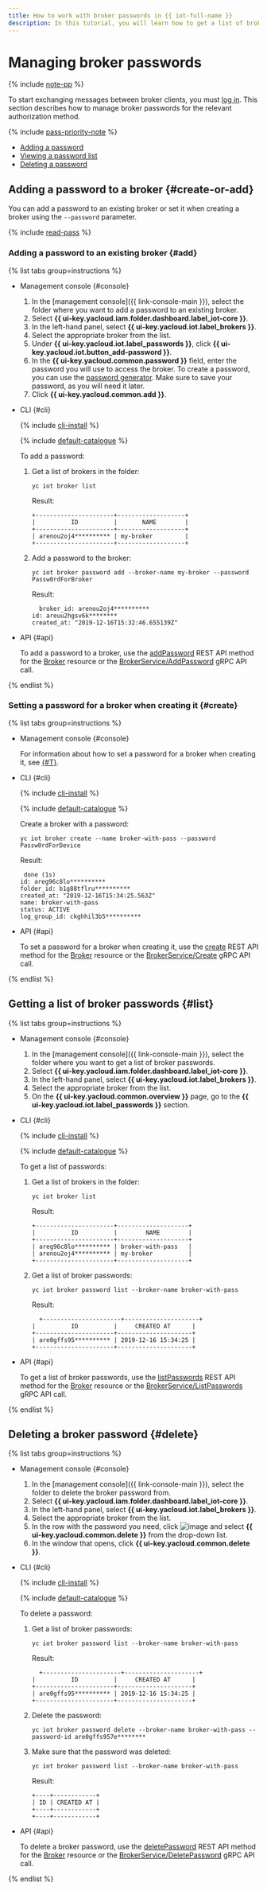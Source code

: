 ```yaml
---
title: How to work with broker passwords in {{ iot-full-name }}
description: In this tutorial, you will learn how to get a list of broker passwords and add or delete a broker password in {{ iot-full-name }}.
---
```


# Managing broker passwords

{% include [note-pp](../../../_includes/iot-core/note-pp.md) %}

To start exchanging messages between broker clients, you must [log in](../../concepts/authorization.md). This section describes how to manage broker passwords for the relevant authorization method.

{% include [pass-priority-note](../../../_includes/iot-core/pass-priority-note.md) %}

* [Adding a password](#create-or-add)
* [Viewing a password list](#list)
* [Deleting a password](#delete)

## Adding a password to a broker {#create-or-add}

You can add a password to an existing broker or set it when creating a broker using the `--password` parameter.

{% include [read-pass](../../../_includes/iot-core/read-pass.md) %}

### Adding a password to an existing broker {#add}

{% list tabs group=instructions %}

- Management console {#console}

   1. In the [management console]({{ link-console-main }}), select the folder where you want to add a password to an existing broker.
   1. Select **{{ ui-key.yacloud.iam.folder.dashboard.label_iot-core }}**.
   1. In the left-hand panel, select **{{ ui-key.yacloud.iot.label_brokers }}**.
   1. Select the appropriate broker from the list.
   1. Under **{{ ui-key.yacloud.iot.label_passwords }}**, click **{{ ui-key.yacloud.iot.button_add-password }}**.
   1. In the **{{ ui-key.yacloud.common.password }}** field, enter the password you will use to access the broker. To create a password, you can use the [password generator](https://passwordsgenerator.net/). Make sure to save your password, as you will need it later.
   1. Click **{{ ui-key.yacloud.common.add }}**.

- CLI {#cli}

   {% include [cli-install](../../../_includes/cli-install.md) %}

   {% include [default-catalogue](../../../_includes/default-catalogue.md) %}

   To add a password:
   1. Get a list of brokers in the folder:

      ```
      yc iot broker list
      ```

      Result:
      ```
      +----------------------+-------------------+
      |          ID          |       NAME        |
      +----------------------+-------------------+
      | arenou2oj4********** | my-broker         |
      +----------------------+-------------------+
      ```
   1. Add a password to the broker:

      ```
      yc iot broker password add --broker-name my-broker --password Passw0rdForBroker
      ```

      Result:
      ```
      	broker_id: arenou2oj4**********
      id: areuu2hgsv6k********
      created_at: "2019-12-16T15:32:46.655139Z"
      ```

- API {#api}

   To add a password to a broker, use the [addPassword](../../broker/api-ref/Broker/addPassword.md) REST API method for the [Broker](../../broker/api-ref/Broker/index.md) resource or the [BrokerService/AddPassword](../../broker/api-ref/grpc/broker_service.md#AddPassword) gRPC API call.

{% endlist %}

### Setting a password for a broker when creating it {#create}

{% list tabs group=instructions %}

- Management console {#console}

   For information about how to set a password for a broker when creating it, see [{#T}](../broker/broker-create.md).

- CLI {#cli}

   {% include [cli-install](../../../_includes/cli-install.md) %}

   {% include [default-catalogue](../../../_includes/default-catalogue.md) %}

   Create a broker with a password:

   ```
   yc iot broker create --name broker-with-pass --password Passw0rdForDevice
   ```

   Result:
   ```
   	done (1s)
   id: areg96c8lo**********
   folder_id: b1g88tflru**********
   created_at: "2019-12-16T15:34:25.563Z"
   name: broker-with-pass
   status: ACTIVE
   log_group_id: ckghhil3b5**********
   ```

- API {#api}

   To set a password for a broker when creating it, use the [create](../../broker/api-ref/Broker/create.md) REST API method for the [Broker](../../broker/api-ref/Broker/index.md) resource or the [BrokerService/Create](../../broker/api-ref/grpc/broker_service.md#Create) gRPC API call.

{% endlist %}

## Getting a list of broker passwords {#list}

{% list tabs group=instructions %}

- Management console {#console}

   1. In the [management console]({{ link-console-main }}), select the folder where you want to get a list of broker passwords.
   1. Select **{{ ui-key.yacloud.iam.folder.dashboard.label_iot-core }}**.
   1. In the left-hand panel, select **{{ ui-key.yacloud.iot.label_brokers }}**.
   1. Select the appropriate broker from the list.
   1. On the **{{ ui-key.yacloud.common.overview }}** page, go to the **{{ ui-key.yacloud.iot.label_passwords }}** section.

- CLI {#cli}

   {% include [cli-install](../../../_includes/cli-install.md) %}

   {% include [default-catalogue](../../../_includes/default-catalogue.md) %}

   To get a list of passwords:
   1. Get a list of brokers in the folder:

      ```
      yc iot broker list
      ```

      Result:
      ```
      +----------------------+--------------------+
      |          ID          |        NAME        |
      +----------------------+--------------------+
      | areg96c8lo********** | broker-with-pass   |
      | arenou2oj4********** | my-broker          |
      +----------------------+--------------------+
      ```
   1. Get a list of broker passwords:

      ```
      yc iot broker password list --broker-name broker-with-pass
      ```

      Result:
      ```
      	+----------------------+---------------------+
      |          ID          |     CREATED AT      |
      +----------------------+---------------------+
      | are0gffs95********** | 2019-12-16 15:34:25 |
      +----------------------+---------------------+
      ```

- API {#api}

   To get a list of broker passwords, use the [listPasswords](../../broker/api-ref/Broker/listPasswords.md) REST API method for the [Broker](../../broker/api-ref/Broker/index.md) resource or the [BrokerService/ListPasswords](../../broker/api-ref/grpc/broker_service.md#ListPasswords) gRPC API call.

{% endlist %}

## Deleting a broker password {#delete}

{% list tabs group=instructions %}

- Management console {#console}

   1. In the [management console]({{ link-console-main }}), select the folder to delete the broker password from.
   1. Select **{{ ui-key.yacloud.iam.folder.dashboard.label_iot-core }}**.
   1. In the left-hand panel, select **{{ ui-key.yacloud.iot.label_brokers }}**.
   1. Select the appropriate broker from the list.
   1. In the row with the password you need, click ![image](../../../_assets/console-icons/ellipsis.svg) and select **{{ ui-key.yacloud.common.delete }}** from the drop-down list.
   1. In the window that opens, click **{{ ui-key.yacloud.common.delete }}**.

- CLI {#cli}

   {% include [cli-install](../../../_includes/cli-install.md) %}

   {% include [default-catalogue](../../../_includes/default-catalogue.md) %}

   To delete a password:
   1. Get a list of broker passwords:

      ```
      yc iot broker password list --broker-name broker-with-pass
      ```

      Result:
      ```
      	+----------------------+---------------------+
      |          ID          |     CREATED AT      |
      +----------------------+---------------------+
      | are0gffs95********** | 2019-12-16 15:34:25 |
      +----------------------+---------------------+
      ```
   1. Delete the password:

      ```
      yc iot broker password delete --broker-name broker-with-pass --password-id are0gffs957e********
      ```
   1. Make sure that the password was deleted:

      ```
      yc iot broker password list --broker-name broker-with-pass
      ```

      Result:
      ```
      +----+------------+
      | ID | CREATED AT |
      +----+------------+
      +----+------------+
      ```

- API {#api}

   To delete a broker password, use the [deletePassword](../../broker/api-ref/Broker/deletePassword.md) REST API method for the [Broker](../../broker/api-ref/Broker/index.md) resource or the [BrokerService/DeletePassword](../../broker/api-ref/grpc/broker_service.md#DeletePassword) gRPC API call.

{% endlist %}